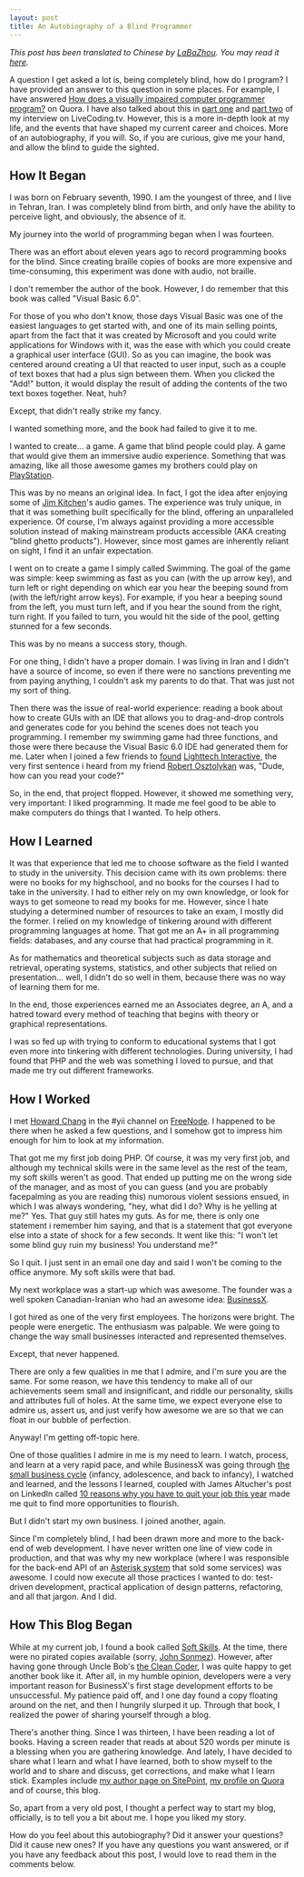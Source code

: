 ```yaml
---
layout: post
title: An Autobiography of a Blind Programmer
---
```


*This post has been translated to Chinese by [LaBaZhou](https://twitter.com/viviworld). You may read it [here](http://www.labazhou.net/2016/03/autobiography-blind-programmer/).*

A question I get asked a lot is, being completely blind, how do I program? I have provided an answer to this question in some places. For example, I have answered [How does a visually impaired computer programmer program?](http://qr.ae/RzO7cb) on Quora. I have also talked about this in [part one](https://www.livecoding.tv/parham90/videos/z8MoB-how-do-blind-engineers-write-and-debug-code) and [part two](https://www.livecoding.tv/parham90/videos/nD1Er-how-do-blind-engineers-write-and-debug-code-2) of my interview on LiveCoding.tv. However, this is a more in-depth look at my life, and the events that have shaped my current career and choices. More of an autobiography, if you will. So, if you are curious, give me your hand, and allow the blind to guide the sighted.

## How It Began

I was born on February seventh, 1990. I am the youngest of three, and I live in Tehran, Iran. I was completely blind from birth, and only have the ability to perceive light, and obviously, the absence of it.

My journey into the world of programming began when I was fourteen.

There was an effort about eleven years ago to record programming books for the blind. Since creating braille copies of books are more expensive and time-consuming, this experiment was done with audio, not braille.

I don't remember the author of the book. However, I do remember that this book was called "Visual Basic 6.0".

For those of you who don't know, those days Visual Basic was one of the easiest languages to get started with, and one of its main selling points, apart from the fact that it was created by Microsoft and you could write applications for Windows with it, was the ease with which you could create a graphical user interface (GUI). So as you can imagine, the book was centered around creating a UI that reacted to user input, such as a couple of text boxes that had a plus sign between them. When you clicked the "Add!" button, it would display the result of adding the contents of the two text boxes together. Neat, huh?

Except, that didn't really strike my fancy.

I wanted something more, and the book had failed to give it to me.

I wanted to create... a game. A game that blind people could play. A game that would give them an immersive audio experience. Something that was amazing, like all those awesome games my brothers could play on [PlayStation](https://en.wikipedia.org/wiki/PlayStation_%28console%29).

This was by no means an original idea. In fact, I got the idea after enjoying some of [Jim Kitchen](http://www.kitchensinc.net/)'s audio games. The experience was truly unique, in that it was something built specifically for the blind, offering an unparalleled experience. Of course, I'm always against providing a more accessible solution instead of making mainstream products accessible (AKA creating "blind ghetto products"). However, since most games are inherently reliant on sight, I find it an unfair expectation.

I went on to create a game I simply called Swimming. The goal of the game was simple: keep swimming as fast as you can (with the up arrow key), and turn left or right depending on which ear you hear the beeping sound from (with the left/right arrow keys). For example, if you hear a beeping sound from the left, you must turn left, and if you hear the sound from the right, turn right. If you failed to turn, you would hit the side of the pool, getting stunned for a few seconds.

This was by no means a success story, though.

For one thing, I didn't have a proper domain. I was living in Iran and I didn't have a source of income, so even if there were no sanctions preventing me from paying anything, I couldn't ask my parents to do that. That was just not my sort of thing.

Then there was the issue of real-world experience: reading a book about how to create GUIs with an IDE that allows you to drag-and-drop controls and generates code for you behind the scenes does not teach you programming. I remember my swimming game had three functions, and those were there because the Visual Basic 6.0 IDE had generated them for me. Later when I joined a few friends to [found](http://forum.audiogames.net/viewtopic.php?id=473) [Lighttech Interactive](http://www.lighttechinteractive.com/), the very first sentence i heard from my friend [Robert Osztolykan](http://erion.tdrealms.com/) was, "Dude, how can you read your code?"

So, in the end, that project flopped. However, it showed me something very, very important: I liked programming. It made me feel good to be able to make computers do things that I wanted. To help others.

## How I Learned

It was that experience that led me to choose software as the field I wanted to study in the university. This decision came with its own problems: there were no books for my highschool, and no books for the courses I had to take in the university. I had to either rely on my own knowledge, or look for ways to get someone to read my books for me. However, since I hate studying a determined number of resources to take an exam, I mostly did the former. I relied on my knowledge of tinkering around with different programming languages at home. That got me an A+ in all programming fields: databases, and any course that had practical programming in it.

As for mathematics and theoretical subjects such as data storage and retrieval, operating systems, statistics, and other subjects that relied on presentation... well, I didn't do so well in them, because there was no way of learning them for me.

In the end, those experiences earned me an Associates degree, an A, and a hatred toward every method of teaching that begins with theory or graphical representations.

I was so fed up with trying to conform to educational systems that I got even more into tinkering with different technologies. During university, I had found that PHP and the web was something I loved to pursue, and that made me try out different frameworks.

## How I Worked

I met [Howard Chang](https://www.linkedin.com/in/howardchanguvic) in the #yii channel on [FreeNode](http://www.freenode.net). I happened to be there when he asked a few questions, and I somehow got to impress him enough for him to look at my information.

That got me my first job doing PHP. Of course, it was my very first job, and although my technical skills were in the same level as the rest of the team, my soft skills weren't as good. That ended up putting me on the wrong side of the manager, and as most of you can guess (and you are probably facepalming as you are reading this) numorous violent sessions ensued, in which I was always wondering, "hey, what did I do? Why is he yelling at me?" Yes. That guy still hates my guts. As for me, there is only one statement i remember him saying, and that is a statement that got everyone else into a state of shock for a few seconds. It went like this: "I won't let some blind guy ruin my business! You understand me?"

So I quit. I just sent in an email one day and said I won't be coming to the office anymore. My soft skills were that bad.

My next workplace was a start-up which was awesome. The founder was a well spoken Canadian-Iranian who had an awesome idea: [BusinessX](http://business-x.com/).

I got hired as one of the very first employees. The horizons were bright. The people were energetic. The enthusiasm was palpable. We were going to change the way small businesses interacted and represented themselves.

Except, that never happened.

There are only a few qualities in me that I admire, and I'm sure you are the same. For some reason, we have this tendency to make all of our achievements seem small and insignificant, and riddle our personality, skills and attributes full of holes. At the same time, we expect everyone else to admire us, assert us, and just verify how awesome we are so that we can float in our bubble of perfection.

Anyway! I'm getting off-topic here.

One of those qualities I admire in me is my need to learn. I watch, process, and learn at a very rapid pace, and while BusinessX was going through [the small business cycle](http://www.e-myth.com/cs/user/print/post/the-small-business-cycle) (infancy, adolescence, and back to infancy), I watched and learned, and the lessons I learned, coupled with James Altucher's post on LinkedIn called [10 reasons why you have to quit your job this year](http://www.jamesaltucher.com/2013/01/10-reasons-why-you-have-to-quit-your-job-this-year/) made me quit to find more opportunities to flourish.

But I didn't start my own business. I joined another, again.

Since I'm completely blind, I had been drawn more and more to the back-end of web development. I have never written one line of view code in production, and that was why my new workplace (where I was responsible for the back-end API of an [Asterisk system](http://www.asterisk.org/) that sold some services) was awesome. I could now execute all those practices I wanted to do: test-driven development, practical application of design patterns, refactoring, and all that jargon. And I did.

## How This Blog Began

While at my current job, I found a book called [Soft Skills](http://www.amazon.com/Soft-Skills-software-developers-manual/dp/1617292397). At the time, there were no pirated copies available (sorry, [John Sonmez](http://simpleprogrammer.com/)). However, after having gone through Uncle Bob's [the Clean Coder](http://www.amazon.com/The-Clean-Coder-Professional-Programmers/dp/0137081073), I was quite happy to get another book like it. After all, in my humble opinion, developers were a very important reason for BusinessX's first stage development efforts to be unsuccessful. My patience paid off, and I one day found a copy floating around on the net, and then I hungrily slurped it up. Through that book, I realized the power of sharing yourself through a blog.

There's another thing. Since I was thirteen, I have been reading a lot of books. Having a screen reader that reads at about 520 words per minute is a blessing when you are gathering knowledge. And lately, I have decided to share what I learn and what I have learned, both to show myself to the world and to share and discuss, get corrections, and make what I learn stick. Examples include [my author page on SitePoint](http://www.sitepoint.com/author/pdoustdar/), [my profile on Quora](https://www.quora.com/profile/Parham-Doustdar) and of course, this blog.

So, apart from a very old post, I thought a perfect way to start my blog, officially, is to tell you a bit about me. I hope you liked my story.

How do you feel about this autobiography? Did it answer your questions? Did it cause new ones? If you have any questions you want answered, or if you have any feedback about this post, I would love to read them in the comments below.